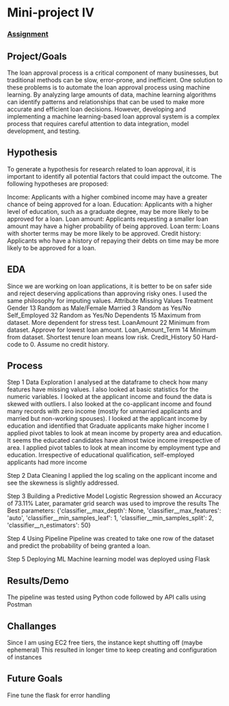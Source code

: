 # Mini-project IV

### [Assignment](assignment.md)

## Project/Goals
The loan approval process is a critical component of many businesses, but traditional methods can be slow, error-prone, and inefficient. One solution to these problems is to automate the loan approval process using machine learning. By analyzing large amounts of data, machine learning algorithms can identify patterns and relationships that can be used to make more accurate and efficient loan decisions. However, developing and implementing a machine learning-based loan approval system is a complex process that requires careful attention to data integration, model development, and testing.


## Hypothesis
To generate a hypothesis for research related to loan approval, it is important to identify all potential factors that could impact the outcome. The following hypotheses are proposed:

Income: Applicants with a higher combined income may have a greater chance of being approved for a loan.
Education: Applicants with a higher level of education, such as a graduate degree, may be more likely to be approved for a loan.
Loan amount: Applicants requesting a smaller loan amount may have a higher probability of being approved.
Loan term: Loans with shorter terms may be more likely to be approved.
Credit history: Applicants who have a history of repaying their debts on time may be more likely to be approved for a loan.


## EDA 
Since we are working on loan applications, it is better to be on safer side and reject deserving applications than approving risky ones. I used the same philosophy for imputing values.
Attribute Missing Values Treatment 
Gender 13 Random as Male/Female
Married 3 Random as Yes/No 
Self_Employed 32 Random as Yes/No 
Dependents 15 Maximum from dataset. More dependent for stress test.
LoanAmount 22 Minimum from dataset. Approve for lowest loan amount.
Loan_Amount_Term 14 Minimum from dataset. Shortest tenure loan means low risk.
Credit_History 50 Hard-code to 0. Assume no credit history.

## Process
Step 1 Data Exploration
I analysed at the dataframe to check how many features have missing values.
I also looked at basic statistics for the numeric variables.
I looked at the applicant income and found the data is skewed with outliers.
I also looked at the co-applicant income and found many records with zero income (mostly for unmarried applicants and married but non-working spouses).
I looked at the applicant income by education and identified that Graduate applicants make higher income
I applied pivot tables to look at mean income by property area and education. It seems the educated candidates have almost twice income irrespective of area.
I applied pivot tables to look at mean income by employment type and education. Irrespective of educational qualification, self-employed applicants had more income

Step 2 Data Cleaning
I applied the log scaling on the applicant income and see the skewness is slightly addressed.

Step 3 Building a Predictive Model
Logistic Regression showed an Accuracy of 73.11%
Later, paramater grid search was used to improve the results
The Best parameters: {'classifier__max_depth': None, 'classifier__max_features': 'auto', 'classifier__min_samples_leaf': 1, 'classifier__min_samples_split': 2, 'classifier__n_estimators': 50}

Step 4 Using Pipeline
Pipeline was created to take one row of the dataset and predict the probability of being granted a loan.

Step 5 Deploying ML
Machine learning model was deployed using Flask

## Results/Demo
The pipeline was tested using Python code followed by API calls using Postman

## Challanges 
Since I am using EC2 free tiers, the instance kept shutting off (maybe ephemeral)
This resulted in longer time to keep creating and configuration of instances

## Future Goals
Fine tune the flask for error handling